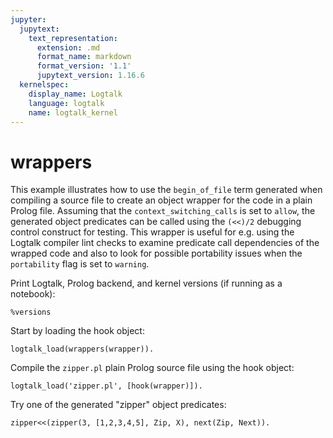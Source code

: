```yaml
---
jupyter:
  jupytext:
    text_representation:
      extension: .md
      format_name: markdown
      format_version: '1.1'
      jupytext_version: 1.16.6
  kernelspec:
    display_name: Logtalk
    language: logtalk
    name: logtalk_kernel
---
```


<!--
________________________________________________________________________

This file is part of Logtalk <https://logtalk.org/>  
SPDX-FileCopyrightText: 1998-2025 Paulo Moura <pmoura@logtalk.org>  
SPDX-License-Identifier: Apache-2.0

Licensed under the Apache License, Version 2.0 (the "License");
you may not use this file except in compliance with the License.
You may obtain a copy of the License at

    http://www.apache.org/licenses/LICENSE-2.0

Unless required by applicable law or agreed to in writing, software
distributed under the License is distributed on an "AS IS" BASIS,
WITHOUT WARRANTIES OR CONDITIONS OF ANY KIND, either express or implied.
See the License for the specific language governing permissions and
limitations under the License.
________________________________________________________________________
-->

# wrappers

This example illustrates how to use the `begin_of_file` term generated
when compiling a source file to create an object wrapper for the code
in a plain Prolog file. Assuming that the `context_switching_calls` is
set to `allow`, the generated object predicates can be called using the
`(<<)/2` debugging control construct for testing. This wrapper is useful
for e.g. using the Logtalk compiler lint checks to examine predicate
call dependencies of the wrapped code and also to look for possible
portability issues when the `portability` flag is set to `warning`.

Print Logtalk, Prolog backend, and kernel versions (if running as a notebook):

```logtalk
%versions
```

Start by loading the hook object:

```logtalk
logtalk_load(wrappers(wrapper)).
```

Compile the `zipper.pl` plain Prolog source file using the hook object:

```logtalk
logtalk_load('zipper.pl', [hook(wrapper)]).
```

Try one of the generated "zipper" object predicates:

```logtalk
zipper<<(zipper(3, [1,2,3,4,5], Zip, X), next(Zip, Next)).
```

<!--
Zip = zip([2, 1], 3, [4, 5]), X = 3, Next = zip([3, 2, 1], 4, [5]).
-->
